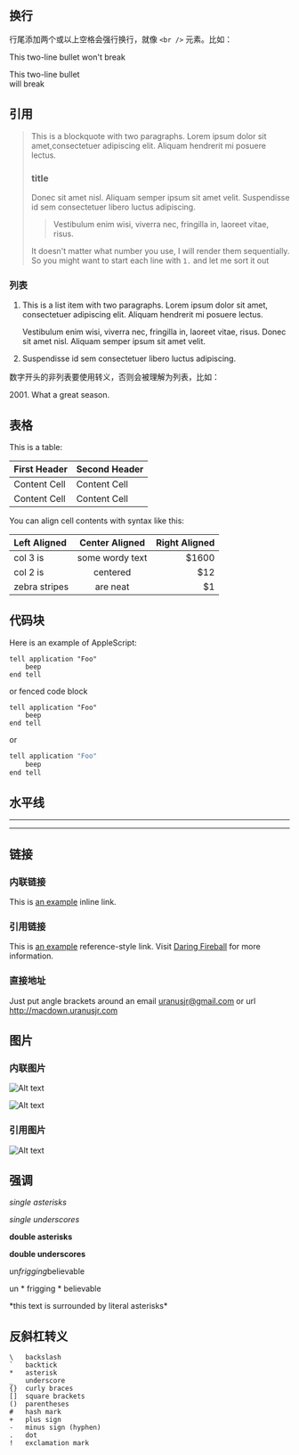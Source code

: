 
## 换行

行尾添加两个或以上空格会强行换行，就像 `<br />` 元素。比如：

This two-line bullet 
won't break

This two-line bullet  
will break

## 引用

> This is a blockquote with two paragraphs. Lorem ipsum dolor sit amet,consectetuer adipiscing elit. Aliquam hendrerit mi posuere lectus.
>
> ### title
>
> Donec sit amet nisl. Aliquam semper ipsum sit amet velit. Suspendisse id sem consectetuer libero luctus adipiscing.
> 
> > Vestibulum enim wisi, viverra nec, fringilla in, laoreet vitae, risus.
> 
> It doesn't matter what number you use, I will render them sequentially. So you might want to start each line with `1.` and let me sort it out

### 列表

1. This is a list item with two paragraphs. Lorem ipsum dolor sit amet, consectetuer adipiscing elit. Aliquam hendrerit mi posuere lectus.

   Vestibulum enim wisi, viverra nec, fringilla in, laoreet vitae, risus. Donec sit amet nisl. Aliquam semper ipsum sit amet velit.

2. Suspendisse id sem consectetuer libero luctus adipiscing.

数字开头的非列表要使用转义，否则会被理解为列表，比如：

2001\. What a great season.

## 表格

This is a table:

First Header  | Second Header
------------- | -------------
Content Cell  | Content Cell
Content Cell  | Content Cell

You can align cell contents with syntax like this:

| Left Aligned  | Center Aligned  | Right Aligned |
|:------------- |:---------------:| -------------:|
| col 3 is      | some wordy text |         $1600 |
| col 2 is      | centered        |           $12 |
| zebra stripes | are neat        |            $1 |

## 代码块

Here is an example of AppleScript:

    tell application "Foo"
        beep
    end tell

or fenced code block

```
tell application "Foo"
    beep
end tell
```

or

~~~python
tell application "Foo"
    beep
end tell
~~~

## 水平线

*    *        *

---

## 链接

### 内联链接

This is [an example](http://example.com/ "Optional title") inline link.

### 引用链接

This is [an example][id] reference-style link. Visit [Daring Fireball][] for more information.

[id]: http://example.com/ "Optional Title Here"
[Daring Fireball]: http://daringfireball.net/

### 直接地址

Just put angle brackets around an email <uranusjr@gmail.com> or url <http://macdown.uranusjr.com>

## 图片

### 内联图片

![Alt text](/path/to/img.jpg)

![Alt text](/path/to/img.jpg "Optional title")

### 引用图片

![Alt text][id]

[id]: /path/to/img.jpg "Optional title"

## 强调

*single asterisks*

_single underscores_

**double asterisks**

__double underscores__

un*frigging*believable

un * frigging * believable

\*this text is surrounded by literal asterisks\*

## 反斜杠转义

```
\   backslash
`   backtick
*   asterisk
_   underscore
{}  curly braces
[]  square brackets
()  parentheses
#   hash mark
+   plus sign
-   minus sign (hyphen)
.   dot
!   exclamation mark
```
